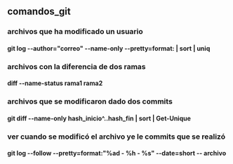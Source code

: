 ## comandos_git
### archivos que ha modificado un usuario
#### git log --author="correo" --name-only --pretty=format: | sort | uniq

### archivos con la diferencia de dos ramas
#### diff --name-status rama1 rama2

### archivos que se modificaron dado dos commits
#### git diff --name-only hash_inicio^..hash_fin | sort | Get-Unique

### ver cuando se modificó el archivo ye le commits que se realizó
#### git log --follow --pretty=format:"%ad - %h - %s" --date=short -- archivo
